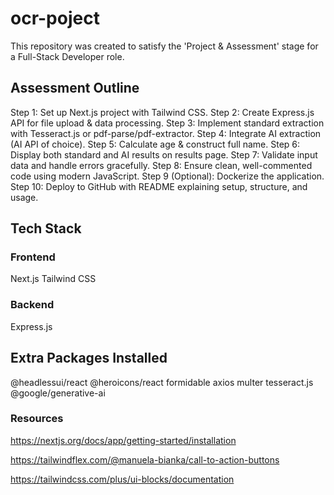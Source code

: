 # ocr-poject
This repository was created to satisfy the 'Project &amp; Assessment' stage for a Full-Stack Developer role.

## Assessment Outline
Step 1: Set up Next.js project with Tailwind CSS.
Step 2: Create Express.js API for file upload & data processing.
Step 3: Implement standard extraction with Tesseract.js or pdf-parse/pdf-extractor.
Step 4: Integrate AI extraction (AI API of choice).
Step 5: Calculate age & construct full name.
Step 6: Display both standard and AI results on results page.
Step 7: Validate input data and handle errors gracefully.
Step 8: Ensure clean, well-commented code using modern JavaScript.
Step 9 (Optional): Dockerize the application.
Step 10: Deploy to GitHub with README explaining setup, structure, and usage.

## Tech Stack
### Frontend
Next.js
Tailwind CSS

### Backend
Express.js


## Extra Packages Installed
@headlessui/react
@heroicons/react
formidable
axios
multer
tesseract.js
@google/generative-ai

### Resources
https://nextjs.org/docs/app/getting-started/installation

https://tailwindflex.com/@manuela-bianka/call-to-action-buttons

https://tailwindcss.com/plus/ui-blocks/documentation